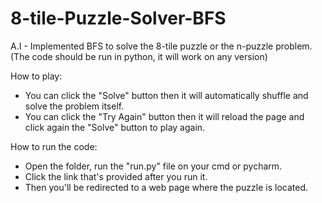 # 8-tile-Puzzle-Solver-BFS

A.I - Implemented BFS to solve the 8-tile puzzle or the n-puzzle problem.
(The code should be run in python, it will work on any version)

How to play:
  * You can click the "Solve" button then it will automatically shuffle and solve the problem itself.
  * You can click the "Try Again" button then it will reload the page and click again the "Solve" button to play again.
  
How to run the code:
  * Open the folder, run the "run.py" file on your cmd or pycharm.
  * Click the link that's provided after you run it.
  * Then you'll be redirected to a web page where the puzzle is located.
